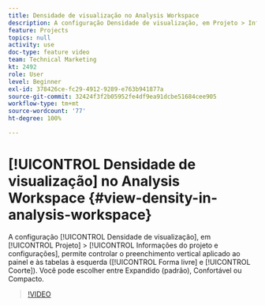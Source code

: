 ```yaml
---
title: Densidade de visualização no Analysis Workspace
description: A configuração Densidade de visualização, em Projeto > Informações do projeto e configurações, permite controlar o preenchimento vertical aplicado ao painel e às tabelas à esquerda (Forma livre e Coorte). Você pode escolher entre Expandido (padrão), Confortável ou Compacto.
feature: Projects
topics: null
activity: use
doc-type: feature video
team: Technical Marketing
kt: 2492
role: User
level: Beginner
exl-id: 378426ce-fc29-4912-9289-e763b941877a
source-git-commit: 32424f3f2b05952fe4df9ea91dcbe51684cee905
workflow-type: tm+mt
source-wordcount: '77'
ht-degree: 100%

---
```


# [!UICONTROL Densidade de visualização] no Analysis Workspace {#view-density-in-analysis-workspace}

A configuração [!UICONTROL Densidade de visualização], em [!UICONTROL Projeto] > [!UICONTROL Informações do projeto e configurações], permite controlar o preenchimento vertical aplicado ao painel e às tabelas à esquerda ([!UICONTROL Forma livre] e [!UICONTROL Coorte]). Você pode escolher entre Expandido (padrão), Confortável ou Compacto.

>[!VIDEO](https://video.tv.adobe.com/v/25963/?quality=12)
